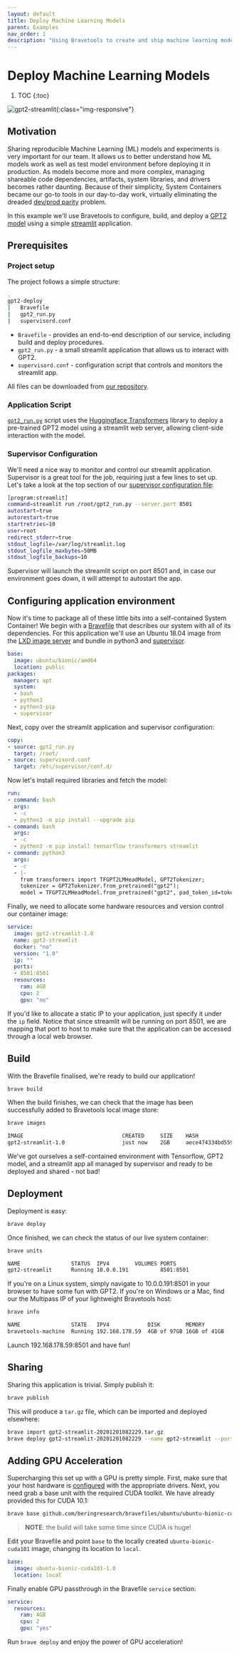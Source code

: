 ```yaml
---
layout: default
title: Deploy Machine Learning Models
parent: Examples
nav_order: 1
description: "Using Bravetools to create and ship machine learning models"
---
```


# Deploy Machine Learning Models

1. TOC
{:toc}

![gpt2-streamlit](../../assets/gpt2-streamlit.png){:class="img-responsive"}

## Motivation
Sharing reproducible Machine Learning (ML) models and experiments is very important for our team. It allows us to better understand how ML models work as well as test model environment before deploying it in production. As models become more and more complex, managing shareable code dependencies, artifacts, system libraries, and drivers becomes rather daunting. Because of their simplicity, System Containers became our go-to tools in our day-to-day work, virtually eliminating the dreaded [dev/prod parity](https://12factor.net/dev-prod-parity) problem.

In this example we'll use Bravetools to configure, build, and deploy a [GPT2 model](https://openai.com/blog/better-language-models/) using a simple [streamlit](https://www.streamlit.io/) application.

## Prerequisites

### Project setup

The project follows a simple structure:

```bash
.
gpt2-deploy
|	Bravefile
|	gpt2_run.py
|	supervisord.conf
```

* `Bravefile` - provides an end-to-end description of our service, including build and deploy procedures.
* `gpt2_run.py` - a small streamlit application that allows us to interact with GPT2.
* `supervisord.conf` - configuration script that controls and monitors the streamlit app.

All files can be downloaded from [our repository](https://github.com/beringresearch/bravefiles/blob/master/apps/gpt2-streamlit).

### Application Script
[`gpt2_run.py`](https://github.com/beringresearch/bravefiles/blob/master/apps/gpt2-streamlit/gpt2_run.py) script uses the [Huggingface Transformers](https://huggingface.co/transformers/) library to deploy a pre-trained GPT2 model using a streamlit web server, allowing client-side interaction with the model.

### Supervisor Configuration
We'll need a nice way to monitor and control our streamlit application. Supervisor is a great tool for the job, requiring just a few lines to set up. Let's take a look at the top section of our [supervisor configuration file](https://github.com/beringresearch/bravefiles/blob/master/apps/gpt2-streamlit/supervisord.conf):

```bash
[program:streamlit]
command=streamlit run /root/gpt2_run.py --server.port 8501
autostart=true
autorestart=true
startretries=10
user=root
redirect_stderr=true
stdout_logfile=/var/log/streamlit.log
stdout_logfile_maxbytes=50MB
stdout_logfile_backups=10
```

Supervisor will launch the streamlit script on port 8501 and, in case our environment goes down, it will attempt to autostart the app.

## Configuring application environment
Now it's time to package all of these little bits into a self-contained System Container! We begin with a [Bravefile](../../docs/bravefile) that describes our system with all of its dependencies. For this application we'll use an Ubuntu 18.04 image from the [LXD image server](https://images.linuxcontainers.org/) and bundle in python3 and [supervisor](http://supervisord.org/index.html).

```yaml
base:
  image: ubuntu/bionic/amd64
  location: public
packages:
  manager: apt
  system:
  - bash
  - python3
  - python3-pip
  - supervisor
```

Next, copy over the streamlit application and supervisor configuration:

```yaml
copy:
- source: gpt2_run.py
  target: /root/
- source: supervisord.conf
  target: /etc/supervisor/conf.d/
```

Now let's install required libraries and fetch the model:

```yaml
run:
- command: bash
  args:
  - -c
  - python3 -m pip install --upgrade pip
- command: bash
  args:
  - -c
  - python3 -m pip install tensorflow transformers streamlit
- command: python3
  args:
  - -c
  - |-
    from transformers import TFGPT2LMHeadModel, GPT2Tokenizer;
    tokenizer = GPT2Tokenizer.from_pretrained("gpt2");
    model = TFGPT2LMHeadModel.from_pretrained("gpt2", pad_token_id=tokenizer.eos_token_id)
```

Finally, we need to allocate some hardware resources and version control our container image:

```yaml
service:
  image: gpt2-streamlit-1.0
  name: gpt2-streamlit
  docker: "no"
  version: "1.0"
  ip: ""
  ports:
  - 8501:8501
  resources:
    ram: 4GB
    cpu: 2
    gpu: "no"
```

If you'd like to allocate a static IP to your application, just specify it under the `ip` field. Notice that since streamlit will be running on port 8501, we are mapping that port to host to make sure that the application can be accessed through a local web browser.

## Build
With the Bravefile finalised, we're ready to build our application!

```bash
brave build
```

When the build finishes, we can check that the image has been successfully added to Bravetools local image store:

```bash
brave images

IMAGE                           	CREATED    	SIZE 	HASH
gpt2-streamlit-1.0              	just now   	2GB  	aece474334bd5599c6948fe984e9d866
```

We've got ourselves a self-contained environment with Tensorflow, GPT2 model, and a streamlit app all managed by supervisor and ready to be deployed and shared - not bad!

## Deployment
Deployment is easy:

```bash
brave deploy
```

Once finished, we can check the status of our live system container:

```bash
brave units

NAME            	STATUS 	IPV4      	VOLUMES	PORTS    
gpt2-streamlit  	Running	10.0.0.191	       	8501:8501
```

If you're on a Linux system, simply navigate to 10.0.0.191:8501 in your browser to have some fun with GPT2. If you're on Windows or a Mac, find our the Multipass IP of your lightweight Bravetools host:

```bash
brave info

NAME               	STATE  	IPV4          	DISK       	MEMORY      	CPU 
bravetools-machine	Running	192.168.178.59	4GB of 97GB	16GB of 41GB	8  
```

Launch 192.168.178.59:8501 and have fun!

## Sharing
Sharing this application is trivial. Simply publish it:

```bash
brave publish
```

This will produce a `tar.gz` file, which can be imported and deployed elsewhere:

```bash
brave import gpt2-streamlit-20201201082229.tar.gz
brave deploy gpt2-streamlit-20201201082229 --name gpt2-streamlit --port 8501:8501
```

## Adding GPU Acceleration

Supercharging this set up with a GPU is pretty simple. First, make sure that your host hardware is [configured](../../docs/gpu-units) with the appropriate drivers. Next, you need grab a base unit with the required CUDA toolkit. We have already provided this for CUDA 10.1:

```bash
brave base github.com/beringresearch/bravefiles/ubuntu/ubuntu-bionic-cuda101
```
>**NOTE**: the build will take some time since CUDA is huge!

Edit your Bravefile and point `base` to the locally created `ubuntu-bionic-cuda101` image, changing its location to `local`.

```yaml
base:
  image: ubuntu-bionic-cuda101-1.0
  location: local
```

Finally enable GPU passthrough in the Bravefile `service` section:

```yaml
service:
  resources:
    ram: 4GB
    cpu: 2
    gpu: "yes"
```

Run `brave deploy` and enjoy the power of GPU acceleration!